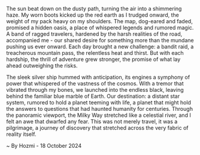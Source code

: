 
The sun beat down on the dusty path, turning the air into a shimmering haze.  My worn boots kicked up the red earth as I trudged onward, the weight of my pack heavy on my shoulders.  The map, dog-eared and faded, promised a hidden oasis, a place of whispered legends and rumored magic.  A band of ragged travelers, hardened by the harsh realities of the road, accompanied me - our shared desire for something more than the mundane pushing us ever onward.  Each day brought a new challenge:  a bandit raid, a treacherous mountain pass, the relentless heat and thirst.  But with each hardship, the thrill of adventure grew stronger, the promise of what lay ahead outweighing the risks.

The sleek silver ship hummed with anticipation, its engines a symphony of power that whispered of the vastness of the cosmos.  With a tremor that vibrated through my bones, we launched into the endless black, leaving behind the familiar blue marble of Earth.  Our destination:  a distant star system, rumored to hold a planet teeming with life, a planet that might hold the answers to questions that had haunted humanity for centuries.  Through the panoramic viewport, the Milky Way stretched like a celestial river, and I felt an awe that dwarfed any fear.  This was not merely travel, it was a pilgrimage, a journey of discovery that stretched across the very fabric of reality itself. 

~ By Hozmi - 18 October 2024
